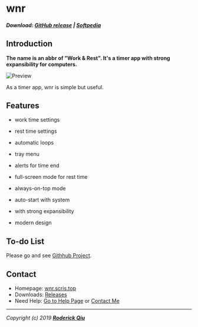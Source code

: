 # wnr

##### Download: [GitHub release](https://github.com/RoderickQiu/wnr/releases) | [Softpedia](https://www.softpedia.com/get/Desktop-Enhancements/Clocks-Time-Management/wnr.shtml)

## Introduction

**The name is an abbr of "Work & Rest". It's a timer app with strong expansibility for computers.**

![Preview](https://raw.githubusercontent.com/RoderickQiu/wnr/master/res/preview/preview-1.png)

As a timer app, wnr is simple but useful.

## Features

- work time settings

- rest time settings

- automatic loops

- tray menu

- alerts for time end

- full-screen mode for rest time

- always-on-top mode

- auto-start with system

- with strong expansibility

- modern design

## To-do List

Please go and see [Githhub Project](https://github.com/RoderickQiu/wnr/projects/1).

## Contact

- Homepage: [wnr.scris.top](https://wnr.scris.top/)
- Downloads: [Releases](https://github.com/RoderickQiu/wnr/releases/)
- Need Help: [Go to Help Page](https://wnr.scris.top/help.html) or [Contact Me](https://roderickqiu.scris.top/)

---

_Copyright (c) 2019 **[Roderick Qiu](https://roderickqiu.scris.top)**_
